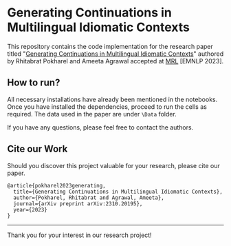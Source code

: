 # Generating Continuations in Multilingual Idiomatic Contexts

This repository contains the code implementation for the research paper titled "<a href="https://arxiv.org/abs/2310.20195">Generating Continuations in Multilingual Idiomatic Contexts</a>" authored by Rhitabrat Pokharel and Ameeta Agrawal accepted at <a href="https://sigtyp.github.io/ws2023-mrl.html"> MRL</a> [EMNLP 2023].

## How to run?

All necessary installations have already been mentioned in the notebooks. Once you have installed the dependencies, proceed to run the cells as required. The data used in the paper are under `\Data` folder.

If you have any questions, please feel free to contact the authors.

## Cite our Work
Should you discover this project valuable for your research, please cite our paper.

```
@article{pokharel2023generating,
  title={Generating Continuations in Multilingual Idiomatic Contexts},
  author={Pokharel, Rhitabrat and Agrawal, Ameeta},
  journal={arXiv preprint arXiv:2310.20195},
  year={2023}
}
```

---
Thank you for your interest in our research project!
